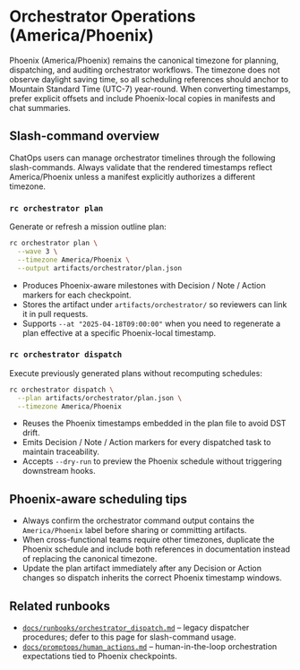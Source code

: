 # Orchestrator Operations (America/Phoenix)

Phoenix (America/Phoenix) remains the canonical timezone for planning, dispatching, and auditing orchestrator workflows. The timezone does not observe daylight saving time, so all scheduling references should anchor to Mountain Standard Time (UTC-7) year-round. When converting timestamps, prefer explicit offsets and include Phoenix-local copies in manifests and chat summaries.

## Slash-command overview

ChatOps users can manage orchestrator timelines through the following slash-commands. Always validate that the rendered timestamps reflect America/Phoenix unless a manifest explicitly authorizes a different timezone.

### `rc orchestrator plan`

Generate or refresh a mission outline plan:

```bash
rc orchestrator plan \
  --wave 3 \
  --timezone America/Phoenix \
  --output artifacts/orchestrator/plan.json
```

- Produces Phoenix-aware milestones with Decision / Note / Action markers for each checkpoint.
- Stores the artifact under `artifacts/orchestrator/` so reviewers can link it in pull requests.
- Supports `--at "2025-04-18T09:00:00"` when you need to regenerate a plan effective at a specific Phoenix-local timestamp.

### `rc orchestrator dispatch`

Execute previously generated plans without recomputing schedules:

```bash
rc orchestrator dispatch \
  --plan artifacts/orchestrator/plan.json \
  --timezone America/Phoenix
```

- Reuses the Phoenix timestamps embedded in the plan file to avoid DST drift.
- Emits Decision / Note / Action markers for every dispatched task to maintain traceability.
- Accepts `--dry-run` to preview the Phoenix schedule without triggering downstream hooks.

## Phoenix-aware scheduling tips

- Always confirm the orchestrator command output contains the `America/Phoenix` label before sharing or committing artifacts.
- When cross-functional teams require other timezones, duplicate the Phoenix schedule and include both references in documentation instead of replacing the canonical timezone.
- Update the plan artifact immediately after any Decision or Action changes so dispatch inherits the correct Phoenix timestamp windows.

## Related runbooks

- [`docs/runbooks/orchestrator_dispatch.md`](orchestrator_dispatch.md) – legacy dispatcher procedures; defer to this page for slash-command usage.
- [`docs/promptops/human_actions.md`](../promptops/human_actions.md) – human-in-the-loop orchestration expectations tied to Phoenix checkpoints.

